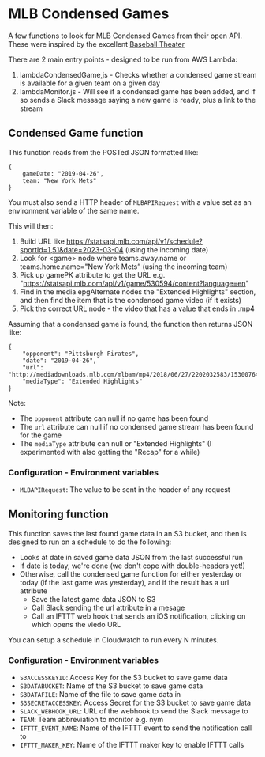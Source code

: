 # MLB Condensed Games

A few functions to look for MLB Condensed Games from their open API. These were inspired by the excellent [Baseball Theater](https://github.com/jakelauer/BaseballTheater)

There are 2 main entry points - designed to be run from AWS Lambda:

1. lambdaCondensedGame,js - Checks whether a condensed game stream is available for a given team on a given day
2. lambdaMonitor.js - Will see if a condensed game has been added, and if so sends a Slack message saying a new game is ready, plus a link to the stream

## Condensed Game function

This function reads from the POSTed JSON formatted like:

```
{
	gameDate: "2019-04-26",
	team: "New York Mets"
}
```

You must also send a HTTP header of ```MLBAPIRequest``` with a value set as an environment variable of the same name.

This will then:

1. Build URL like https://statsapi.mlb.com/api/v1/schedule?sportId=1,51&date=2023-03-04 (using the incoming date)
2. Look for &lt;game&gt; node where teams.away.name or teams.home.name="New York Mets” (using the incoming team)
3. Pick up gamePK attribute to get the URL e.g. "https://statsapi.mlb.com/api/v1/game/530594/content?language=en" 
4. Find in the media.epgAlternate nodes the "Extended Highlights" section, and then find the item that is the condensed game video (if it exists)
5. Pick the correct URL node - the video that has a value that ends in .mp4

Assuming that a condensed game is found, the function then returns JSON like:
```
{
	"opponent": "Pittsburgh Pirates",
	"date": "2019-04-26",
	"url": "http://mediadownloads.mlb.com/mlbam/mp4/2018/06/27/2202032583/1530076464641/asset_1200K.mp4",
	"mediaType": "Extended Highlights" 
}
```

Note:
- The ```opponent``` attribute can null if no game has been found
- The ```url``` attribute can null if no condensed game stream has been found for the game
- The ```mediaType``` attribute can null or "Extended Highlights" (I experimented with also getting the "Recap" for a while)


### Configuration - Environment variables
- ```MLBAPIRequest```: The value to be sent in the header of any request


## Monitoring function

This function saves the last found game data in an S3 bucket, and then is designed to run on a schedule to do the following:

- Looks at date in saved game data JSON from the last successful run
- If date is today, we're done (we don't cope with double-headers yet!)
- Otherwise, call the condensed game function for either yesterday or today (if the last game was yesterday), and if the result has a url attribute
    - Save the latest game data JSON to S3
    - Call Slack sending the url attribute in a mesage
    - Call an IFTTT web hook that sends an iOS notification, clicking on which opens the viedo URL

You can setup a schedule in Cloudwatch to run every N minutes.

### Configuration - Environment variables
- ```S3ACCESSKEYID```: Access Key for the S3 bucket to save game data
- ```S3DATABUCKET```: Name of the S3 bucket to save game data
- ```S3DATAFILE```: Name of the file to save game data in
- ```S3SECRETACCESSKEY```: Access Secret for the S3 bucket to save game data
- ```SLACK_WEBHOOK_URL```: URL of the webhook to send the Slack message to
- ```TEAM```: Team abbreviation to monitor e.g. nym
- ```IFTTT_EVENT_NAME```: Name of the IFTTT event to send the notification call to
- ```IFTTT_MAKER_KEY```: Name of the IFTTT maker key to enable IFTTT calls

